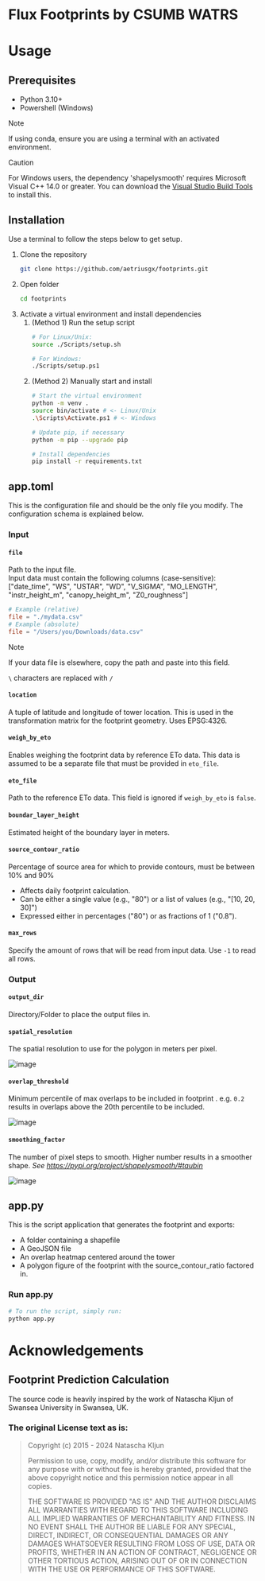 # Flux Footprints by CSUMB WATRS
# Usage
## Prerequisites
* Python 3.10+
* Powershell (Windows)
  
> [!NOTE]
>If using conda, ensure you are using a terminal with an activated environment.

> [!CAUTION]
> For Windows users, the dependency 'shapelysmooth' requires Microsoft Visual C++ 14.0 or greater. You can download the [Visual Studio Build Tools](https://visualstudio.microsoft.com/downloads/?q=build+tools) to install this.

## Installation
Use a terminal to follow the steps below to get setup.
1. Clone the repository
    ```bash
    git clone https://github.com/aetriusgx/footprints.git
    ```
2. Open folder
    ```bash
    cd footprints
    ```
3. Activate a virtual environment and install dependencies
    1. (Method 1) Run the setup script
        ```bash
        # For Linux/Unix:
        source ./Scripts/setup.sh

        # For Windows:
        ./Scripts/setup.ps1
        ```
    2. (Method 2) Manually start and install
        ```bash
        # Start the virtual environment
        python -m venv .
        source bin/activate # <- Linux/Unix
        .\Scripts\Activate.ps1 # <- Windows

        # Update pip, if necessary
        python -m pip --upgrade pip
        
        # Install dependencies
        pip install -r requirements.txt
        ```

## app.toml
This is the configuration file and should be the only file you modify. The configuration schema is explained below.

### Input
#### `file`
Path to the input file. \
Input data must contain the following columns (case-sensitive): \
["date_time", "WS", "USTAR", "WD", "V_SIGMA", "MO_LENGTH", "instr_height_m", "canopy_height_m", "Z0_roughness"]

```toml
# Example (relative)
file = "./mydata.csv"
# Example (absolute)
file = "/Users/you/Downloads/data.csv"
```
> [!NOTE]
> If your data file is elsewhere, copy the path and paste into this field.
>
> `\` characters are replaced with `/`

#### `location`
A tuple of latitude and longitude of tower location. This is used in the transformation matrix for the footprint geometry. Uses EPSG:4326.

#### `weigh_by_eto`
Enables weighing the footprint data by reference ETo data. This data is assumed to be a separate file that must be provided in `eto_file`.

#### `eto_file`
Path to the reference ETo data. This field is ignored if `weigh_by_eto` is `false`.

#### `boundar_layer_height`
Estimated height of the boundary layer in meters.

#### `source_contour_ratio`
Percentage of source area for which to provide contours, must be between 10% and 90%
* Affects daily footprint calculation.
* Can be either a single value (e.g., "80") or a list of values (e.g., "[10, 20, 30]")
* Expressed either in percentages ("80") or as fractions of 1 ("0.8"). 

#### `max_rows`
Specify the amount of rows that will be read from input data. Use `-1` to read all rows.

### Output
#### `output_dir`
Directory/Folder to place the output files in.

#### `spatial_resolution`
The spatial resolution to use for the polygon in meters per pixel.

![image](https://github.com/user-attachments/assets/d79db78c-7462-499f-9f1f-e4bdf2224560)


#### `overlap_threshold`
Minimum percentile of max overlaps to be included in footprint . e.g. `0.2` results in overlaps above the 20th percentile to be included.

![image](https://github.com/user-attachments/assets/87c7944e-a60e-463e-9048-31bfdc600b93)


#### `smoothing_factor`
The number of pixel steps to smooth. Higher number results in a smoother shape. *See https://pypi.org/project/shapelysmooth/#taubin*

![image](https://github.com/user-attachments/assets/e6b3666a-2758-4f0c-b9bf-f96d075698fa)


## app.py
This is the script application that generates the footprint and exports:
* A folder containing a shapefile
* A GeoJSON file
* An overlap heatmap centered around the tower
* A polygon figure of the footprint with the source_contour_ratio factored in.
  
### Run app.py
```bash
# To run the script, simply run:
python app.py
```

# Acknowledgements
## Footprint Prediction Calculation
The source code is heavily inspired by the work of Natascha Kljun of Swansea University in Swansea, UK.

### The original License text as is:
> Copyright (c) 2015 - 2024 Natascha Kljun
>
> Permission to use, copy, modify, and/or distribute this software for any
> purpose with or without fee is hereby granted, provided that the above
> copyright notice and this permission notice appear in all copies.
> 
> THE SOFTWARE IS PROVIDED "AS IS" AND THE AUTHOR DISCLAIMS ALL WARRANTIES
> WITH REGARD TO THIS SOFTWARE INCLUDING ALL IMPLIED WARRANTIES OF
> MERCHANTABILITY AND FITNESS. IN NO EVENT SHALL THE AUTHOR BE LIABLE FOR
> ANY SPECIAL, DIRECT, INDIRECT, OR CONSEQUENTIAL DAMAGES OR ANY DAMAGES
> WHATSOEVER RESULTING FROM LOSS OF USE, DATA OR PROFITS, WHETHER IN AN
> ACTION OF CONTRACT, NEGLIGENCE OR OTHER TORTIOUS ACTION, ARISING OUT OF
> OR IN CONNECTION WITH THE USE OR PERFORMANCE OF THIS SOFTWARE.
